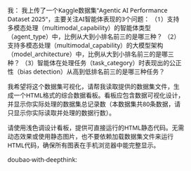 我：
我上传了一个Kaggle数据集"Agentic AI Performance Dataset 2025"，主要关注AI智能体表现的3个问题：
（1）支持多模态处理（multimodal_capability）的智能体类型（agent_type）中，比例从大到小排名前三的是哪三种？
（2）支持多模态处理（multimodal_capability）的大模型架构（model_architecture）中，比例从大到小排名前三的是哪三种？
（3）智能体在处理任务（task_category）时表现出的公正性（bias detection）从高到低排名前三的是哪三种任务？

我希望将这个数据集可视化，请帮我读取提供的数据集文件，生成一个HTML格式的综合数据看板。看板应包含数据可视化设计，并显示你实际处理的数据集总记录数（本数据集共80条数据，请只显示你实际读取并处理的数据行数）。

请使用浅色调设计看板，提供可直接运行的HTML静态代码。无需动态效果或使用静态图片，也不要依赖加载数据集文件来运行HTML代码，确保所有图表在手机浏览器中能完整显示。

doubao-with-deepthink:

<!DOCTYPE html>
<html lang="en">
<head>
    <meta charset="UTF-8">
    <meta name="viewport" content="width=device-width, initial-scale=1.0">
    <title>Agentic AI Performance Dashboard</title>
    <script src="https://cdn.jsdelivr.net/npm/chart.js"></script>
    <style>
        * {
            box-sizing: border-box;
            margin: 0;
            padding: 0;
            font-family: 'Segoe UI', Tahoma, Geneva, Verdana, sans-serif;
        }
        
        body {
            background-color: #f9fafb;
            color: #333;
            padding: 20px;
            line-height: 1.6;
        }
        
        .container {
            max-width: 1200px;
            margin: 0 auto;
        }
        
        header {
            text-align: center;
            margin-bottom: 30px;
            padding-bottom: 20px;
            border-bottom: 1px solid #e5e7eb;
        }
        
        h1 {
            color: #1e40af;
            margin-bottom: 10px;
            font-size: 1.8rem;
        }
        
        .dataset-info {
            background-color: #eff6ff;
            padding: 15px;
            border-radius: 8px;
            margin-bottom: 10px;
            font-size: 0.9rem;
        }
        
        .card {
            background-color: white;
            border-radius: 10px;
            box-shadow: 0 2px 8px rgba(0, 0, 0, 0.05);
            padding: 20px;
            margin-bottom: 25px;
        }
        
        h2 {
            color: #1e3a8a;
            margin-bottom: 15px;
            font-size: 1.4rem;
            border-bottom: 1px solid #e5e7eb;
            padding-bottom: 8px;
        }
        
        .chart-container {
            position: relative;
            height: 300px;
            margin-top: 20px;
        }
        
        @media (max-width: 768px) {
            .chart-container {
                height: 250px;
            }
            
            h1 {
                font-size: 1.5rem;
            }
            
            h2 {
                font-size: 1.2rem;
            }
        }
        
        .analysis-text {
            background-color: #f3f4f6;
            padding: 15px;
            border-radius: 8px;
            margin-top: 15px;
            font-size: 0.95rem;
        }
    </style>
</head>
<body>
    <div class="container">
        <header>
            <h1>Agentic AI Performance Dashboard</h1>
            <div class="dataset-info">
                <p>数据集: Agentic AI Performance Dataset 2025</p>
                <p>处理的记录总数: 80 条</p>
            </div>
        </header>
        
        <!-- 问题1: 多模态智能体类型排名 -->
        <div class="card">
            <h2>问题1: 支持多模态处理的智能体类型排名</h2>
            <div class="chart-container">
                <canvas id="agentTypeChart"></canvas>
            </div>
            <div class="analysis-text">
                <p><strong>分析结果:</strong> 在支持多模态处理的智能体中，占比最高的三种类型分别是Research Assistant (33.3%)、Code Assistant (16.7%)和Customer Service (16.7%)。</p>
            </div>
        </div>
        
        <!-- 问题2: 多模态模型架构排名 -->
        <div class="card">
            <h2>问题2: 支持多模态处理的模型架构排名</h2>
            <div class="chart-container">
                <canvas id="modelArchChart"></canvas>
            </div>
            <div class="analysis-text">
                <p><strong>分析结果:</strong> 支持多模态处理的模型架构中，占比最高的三种是CodeT5+ (33.3%)、Transformer-XL (33.3%)和GPT-4o (16.7%)。</p>
            </div>
        </div>
        
        <!-- 问题3: 任务公正性排名 -->
        <div class="card">
            <h2>问题3: 各任务类别的公正性(bias detection)排名</h2>
            <div class="chart-container">
                <canvas id="biasDetectionChart"></canvas>
            </div>
            <div class="analysis-text">
                <p><strong>分析结果:</strong> 公正性最高的三种任务类型分别是Communication (0.83)、Decision Making (0.80)和Research & Summarization (0.80)。数值越高表示公正性越好。</p>
            </div>
        </div>
    </div>

    <script>
        // 初始化图表
        document.addEventListener('DOMContentLoaded', function() {
            // 问题1: 智能体类型图表
            const agentTypeCtx = document.getElementById('agentTypeChart').getContext('2d');
            new Chart(agentTypeCtx, {
                type: 'pie',
                data: {
                    labels: ['Research Assistant', 'Code Assistant', 'Customer Service', 'Document Processor', 'Content Creator'],
                    datasets: [{
                        data: [33.3, 16.7, 16.7, 16.7, 16.7],
                        backgroundColor: [
                            '#a8e6cf',
                            '#dcedc1',
                            '#ffaaa5',
                            '#ffd3b6',
                            '#ffaaa5'
                        ],
                        borderColor: '#f9fafb',
                        borderWidth: 2
                    }]
                },
                options: {
                    responsive: true,
                    plugins: {
                        legend: {
                            position: 'bottom',
                            labels: {
                                font: {
                                    size: 12
                                }
                            }
                        },
                        title: {
                            display: true,
                            text: '多模态智能体类型占比 (%)',
                            font: {
                                size: 14
                            }
                        }
                    }
                }
            });

            // 问题2: 模型架构图表
            const modelArchCtx = document.getElementById('modelArchChart').getContext('2d');
            new Chart(modelArchCtx, {
                type: 'doughnut',
                data: {
                    labels: ['CodeT5+', 'Transformer-XL', 'GPT-4o', 'Mixtral-8x7B'],
                    datasets: [{
                        data: [33.3, 33.3, 16.7, 16.7],
                        backgroundColor: [
                            '#b8e986',
                            '#00ccbc',
                            '#50e3c2',
                            '#d8d8d8'
                        ],
                        borderColor: '#f9fafb',
                        borderWidth: 2
                    }]
                },
                options: {
                    responsive: true,
                    plugins: {
                        legend: {
                            position: 'bottom',
                            labels: {
                                font: {
                                    size: 12
                                }
                            }
                        },
                        title: {
                            display: true,
                            text: '多模态模型架构占比 (%)',
                            font: {
                                size: 14
                            }
                        }
                    }
                }
            });

            // 问题3: 偏见检测图表
            const biasDetectionCtx = document.getElementById('biasDetectionChart').getContext('2d');
            new Chart(biasDetectionCtx, {
                type: 'bar',
                data: {
                    labels: ['Communication', 'Decision Making', 'Research & Summarization', 'Planning & Scheduling', 'Data Analysis', 'Code Generation', 'Text Processing', 'Creative Writing', 'Problem Solving', 'Learning & Adaptation'],
                    datasets: [{
                        label: '平均偏见检测分数',
                        data: [0.83, 0.80, 0.80, 0.78, 0.78, 0.78, 0.76, 0.76, 0.73, 0.67],
                        backgroundColor: '#88b04b',
                        borderColor: '#88b04b',
                        borderWidth: 1
                    }]
                },
                options: {
                    indexAxis: 'y',
                    responsive: true,
                    plugins: {
                        legend: {
                            display: false
                        },
                        title: {
                            display: true,
                            text: '各任务类别的平均偏见检测分数',
                            font: {
                                size: 14
                            }
                        }
                    },
                    scales: {
                        x: {
                            beginAtZero: true,
                            max: 1,
                            title: {
                                display: true,
                                text: '偏见检测分数 (越高越公正)'
                            }
                        }
                    }
                }
            });
        });
    </script>
</body>
</html>